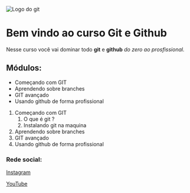 ![Logo do git](https://git-scm.com/images/logo@2x.png)

# Bem vindo ao curso Git e Github
Nesse curso você vai dominar todo **git** e **github** _do zero ao prosfissional._

## Módulos:
* Começando com GIT
* Aprendendo sobre branches
* GIT avançado
* Usando github de forma profissional

1. Começando com GIT
    1. O que é git ?
    2. Instalando git na maquina
2. Aprendendo sobre branches
3. GIT avançado
4. Usando github de forma profissional

### Rede social:
[Instagram](https://instagram.com/sujeitoprogramador)

[YouTube](https://youtube.com/c/sujeitoprogramador)